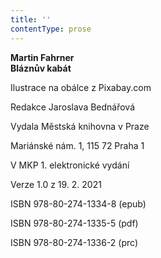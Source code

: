 ```yaml
---
title: ''
contentType: prose
---
```


<section>

**Martin Fahrner  
Bláznův kabát**

</section>

<section>

Ilustrace na obálce z Pixabay.com

Redakce Jaroslava Bednářová

</section>

<section>

Vydala Městská knihovna v Praze

Mariánské nám. 1, 115 72 Praha 1

</section>

<section>

V MKP 1. elektronické vydání

Verze 1.0 z 19. 2. 2021

</section>

<section>

ISBN 978-80-274-1334-8 (epub)

ISBN 978-80-274-1335-5 (pdf)

ISBN 978-80-274-1336-2 (prc)

</section>
